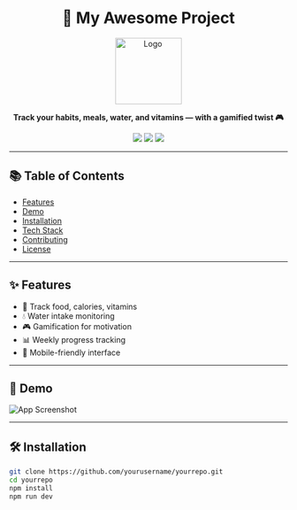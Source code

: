 <h1 align="center">🚀 My Awesome Project</h1>
<p align="center">
  <img src="https://your-logo-url.com/logo.png" alt="Logo" width="120"/>
</p>

<p align="center">
  <b>Track your habits, meals, water, and vitamins — with a gamified twist 🎮</b>
</p>

<p align="center">
  <a href="https://github.com/yourusername/yourrepo"><img src="https://img.shields.io/github/stars/yourusername/yourrepo?style=social"></a>
  <a href="https://github.com/yourusername/yourrepo/issues"><img src="https://img.shields.io/github/issues/yourusername/yourrepo"></a>
  <a href="#"><img src="https://img.shields.io/badge/status-active-brightgreen"></a>
</p>

---

## 📚 Table of Contents

- [Features](#-features)
- [Demo](#-demo)
- [Installation](#-installation)
- [Tech Stack](#-tech-stack)
- [Contributing](#-contributing)
- [License](#-license)

---

## ✨ Features

- 🥗 Track food, calories, vitamins
- 💧 Water intake monitoring
- 🎮 Gamification for motivation
- 📊 Weekly progress tracking
- 📱 Mobile-friendly interface

---

## 📸 Demo

![App Screenshot](https://your-image-link.com/screenshot.png)

---

## 🛠️ Installation

```bash
git clone https://github.com/yourusername/yourrepo.git
cd yourrepo
npm install
npm run dev
